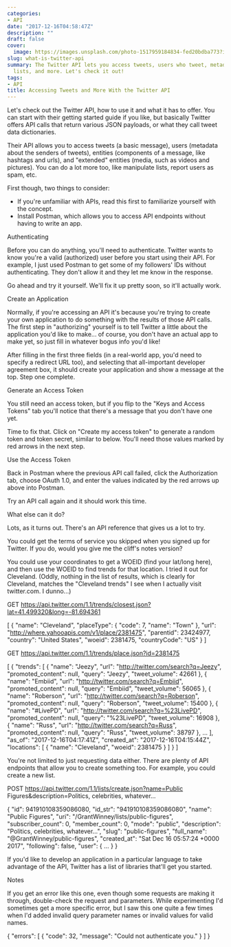 ```yaml
---
categories:
- API
date: "2017-12-16T04:58:47Z"
description: ""
draft: false
cover:
  image: https://images.unsplash.com/photo-1517959184834-fed20bdba773?ixlib=rb-1.2.1&q=80&fm=jpg&crop=entropy&cs=tinysrgb&w=2000&fit=max&ixid=eyJhcHBfaWQiOjExNzczfQ
slug: what-is-twitter-api
summary: The Twitter API lets you access tweets, users who tweet, metadata, manipulate
  lists, and more. Let's check it out!
tags:
- API
title: Accessing Tweets and More With the Twitter API
---
```



Let's check out the Twitter API, how to use it and what it has to offer. You can start with their getting started guide if you like, but basically Twitter offers API calls that return various JSON payloads, or what they call tweet data dictionaries.

Their API allows you to access tweets (a basic message), users (metadata about the senders of tweets), entities (components of a message, like hashtags and urls), and "extended" entities (media, such as videos and pictures). You can do a lot more too, like manipulate lists, report users as spam, etc.

First though, two things to consider:

 * If you're unfamiliar with APIs, read this first to familiarize yourself with the concept.
 * Install Postman, which allows you to access API endpoints without having to write an app.


Authenticating

Before you can do anything, you'll need to authenticate. Twitter wants to know you're a valid (authorized) user before you start using their API. For example, I just used Postman to get some of my followers' IDs without authenticating. They don't allow it and they let me know in the response.

Go ahead and try it yourself. We'll fix it up pretty soon, so it'll actually work.


Create an Application

Normally, if you're accessing an API it's because you're trying to create your own application to do something with the results of those API calls. The first step in "authorizing" yourself is to tell Twitter a little about the application you'd like to make... of course, you don't have an actual app to make yet, so just fill in whatever bogus info you'd like!

After filling in the first three fields (in a real-world app, you'd need to specify a redirect URL too), and selecting that all-important developer agreement box, it should create your application and show a message at the top. Step one complete.


Generate an Access Token

You still need an access token, but if you flip to the "Keys and Access Tokens" tab you'll notice that there's a message that you don't have one yet.

Time to fix that. Click on "Create my access token" to generate a random token and token secret, similar to below. You'll need those values marked by red arrows in the next step.


Use the Access Token

Back in Postman where the previous API call failed, click the Authorization tab, choose OAuth 1.0, and enter the values indicated by the red arrows up above into Postman.

Try an API call again and it should work this time.


What else can it do?

Lots, as it turns out. There's an API reference that gives us a lot to try.

You could get the terms of service you skipped when you signed up for Twitter. If you do, would you give me the cliff's notes version?

You could use your coordinates to get a WOEID (find your lat/long here), and then use the WOEID to find trends for that location. I tried it out for Cleveland. (Oddly, nothing in the list of results, which is clearly for Cleveland, matches the "Cleveland trends" I see when I actually visit twitter.com. I dunno...)

GET https://api.twitter.com/1.1/trends/closest.json?lat=41.499320&long=-81.694361

[
    {
        "name": "Cleveland",
        "placeType": {
            "code": 7,
            "name": "Town"
        },
        "url": "http://where.yahooapis.com/v1/place/2381475",
        "parentid": 23424977,
        "country": "United States",
        "woeid": 2381475,
        "countryCode": "US"
    }
]

GET https://api.twitter.com/1.1/trends/place.json?id=2381475

[
    {
        "trends": [
            {
                "name": "Jeezy",
                "url": "http://twitter.com/search?q=Jeezy",
                "promoted_content": null,
                "query": "Jeezy",
                "tweet_volume": 42661
            },
            {
                "name": "Embiid",
                "url": "http://twitter.com/search?q=Embiid",
                "promoted_content": null,
                "query": "Embiid",
                "tweet_volume": 56065
            },
            {
                "name": "Roberson",
                "url": "http://twitter.com/search?q=Roberson",
                "promoted_content": null,
                "query": "Roberson",
                "tweet_volume": 15400
            },
            {
                "name": "#LivePD",
                "url": "http://twitter.com/search?q=%23LivePD",
                "promoted_content": null,
                "query": "%23LivePD",
                "tweet_volume": 16908
            },
            {
                "name": "Russ",
                "url": "http://twitter.com/search?q=Russ",
                "promoted_content": null,
                "query": "Russ",
                "tweet_volume": 38797
            },
            ...
        ],
        "as_of": "2017-12-16T04:17:41Z",
        "created_at": "2017-12-16T04:15:44Z",
        "locations": [
            {
                "name": "Cleveland",
                "woeid": 2381475
            }
        ]
    }
]

You're not limited to just requesting data either. There are plenty of API endpoints that allow you to create something too. For example, you could create a new list.

POST https://api.twitter.com/1.1/lists/create.json?name=Public Figures&description=Politics, celebrities, whatever...

{
    "id": 941910108359086080,
    "id_str": "941910108359086080",
    "name": "Public Figures",
    "uri": "/GrantWinney/lists/public-figures",
    "subscriber_count": 0,
    "member_count": 0,
    "mode": "public",
    "description": "Politics, celebrities, whatever...",
    "slug": "public-figures",
    "full_name": "@GrantWinney/public-figures",
    "created_at": "Sat Dec 16 05:57:24 +0000 2017",
    "following": false,
    "user": {
        ...
    }
}


If you'd like to develop an application in a particular language to take advantage of the API, Twitter has a list of libraries that'll get you started.


Notes

If you get an error like this one, even though some requests are making it through, double-check the request and parameters. While experimenting I'd sometimes get a more specific error, but I saw this one quite a few times when I'd added invalid query parameter names or invalid values for valid names.

{
    "errors": [
        {
            "code": 32,
            "message": "Could not authenticate you."
        }
    ]
}
